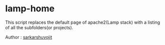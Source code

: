 # lamp-home
This script replaces the default page of apache2(Lamp stack) with a listing of all the subfolders(or projects). 

Author : [sarkarshuvojit](http://www.fb.com/sarkarshuvojit)
